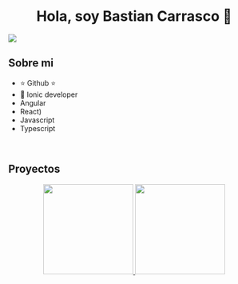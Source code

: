 <div align="center">
<h1 align="center">Hola, soy <a>Bastian Carrasco</a> 👋</h1>
</div>
<img src="https://i.imgur.com/weNbhGZ.png">

## Sobre mi

- ⭐ Github ⭐ 
- 📲 Ionic developer
- Angular
- React)
- Javascript
- Typescript
<br>

## Proyectos

<p align="center">
<a href="https://github.com/ArisGuimera">
  <img height="180em" src="https://github-readme-stats-eight-theta.vercel.app/api?username=ArisGuimera&show_icons=true&theme=algolia&include_all_commits=true&count_private=true"/>
  <img height="180em" src="https://github-readme-stats-eight-theta.vercel.app/api/top-langs/?username=ArisGuimera&layout=compact&langs_count=8&theme=algolia"/>
</a>
</p>
